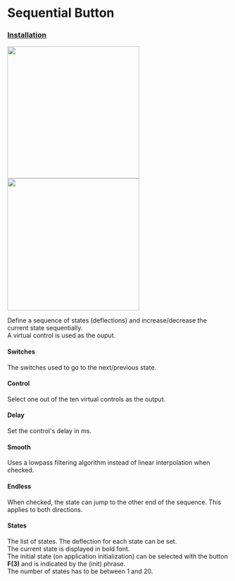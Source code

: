 # Sequential Button
### [Installation](https://github.com/LeonAirRC/Jeti-Lua-Apps#installation)
<p>
<img src="https://user-images.githubusercontent.com/57962936/120362788-c01b4000-c30b-11eb-8da5-41d6ad2aeefa.png" width=300/>
<img src="https://user-images.githubusercontent.com/57962936/120362791-c0b3d680-c30b-11eb-8623-7c84008b37dd.png" width=300/>
</p>

Define a sequence of states (deflections) and increase/decrease the current state sequentially.\
A virtual control is used as the ouput.

#### Switches
The switches used to go to the next/previous state.

#### Control
Select one out of the ten virtual controls as the output.

#### Delay
Set the control's delay in ms.

#### Smooth
Uses a lowpass filtering algorithm instead of linear interpolation when checked.

#### Endless
When checked, the state can jump to the other end of the sequence. This applies to both directions.

#### States
The list of states. The deflection for each state can be set.\
The current state is displayed in bold font.\
The initial state (on application initialization) can be selected with the button **F(3)** and is indicated by the (init) phrase.\
The number of states has to be between 1 and 20.
